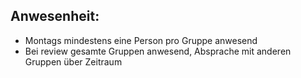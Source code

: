 ## Anwesenheit:
- Montags mindestens eine Person pro Gruppe anwesend
- Bei review gesamte Gruppen anwesend, Absprache mit anderen Gruppen über Zeitraum
